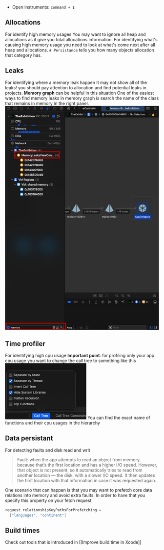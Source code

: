 * Open instruments: `command + I`
## Allocations
For identify high memory usages
You may want to ignore all heap and allocations as it give you total allocations information.
For identifying what's causing high memory usage you need to look at what's come next after all heap and allocations.
`# Persistance` tells you how many objects allocation that category has.
## Leaks
For identifying where a memory leak happen
It may not show all of the leaks! you should pay attention to allocation and find potential leaks in projects.
**Memory graph** can be helpful in this situation
One of the easiest ways to find memory leaks in memory graph is search the name of the class that remains in memory in the right panel.
![Memory graph leaks](attachments/memory-leaks-graph.png)
## Time profiler
For identifying high cpu usage
**Important point**: for profiling only your app cpu usage you want to change the call tree to something like this
![Time profiler call tree](attachments/time-profiler-call-tree.png)
You can find the exact name of functions and their cpu usages in the hierarchy 
## Data persistant
For detecting faults and disk read and writ
> Fault: when the app attempts to read an object from memory, because that’s the first location and has a higher I/O speed. However, that object is not present, so it automatically tries to read from another location — the disk, with a slower I/O speed. It then updates the first location with that information in case it was requested again.

One scenario that can happen is that you may want to prefetch core data relations into memory and avoid extra faults.
In order to have that you specify this property on your fetch request
```Swift 
request.relationshipKeyPathsForPrefetching =
  ["languages", "continent"]
```

## Build times
Check out tools that is introduced in [[Improve build time in Xcode]] 